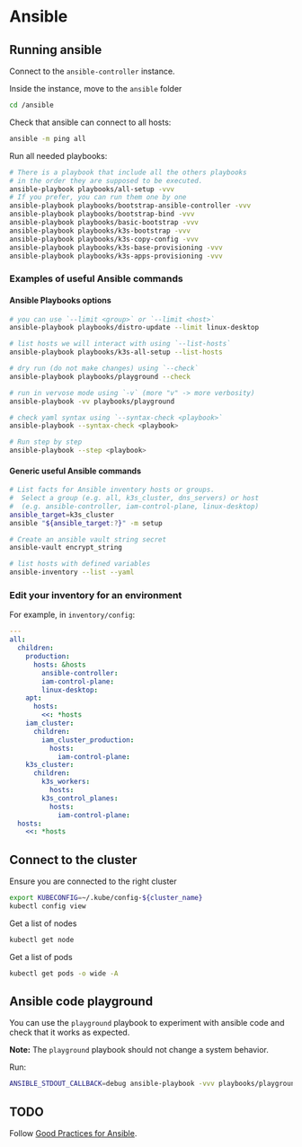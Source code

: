 # Ansible

## Running ansible

Connect to the `ansible-controller` instance.

Inside the instance, move to the `ansible` folder

```bash
cd /ansible
```

Check that ansible can connect to all hosts:

```bash
ansible -m ping all
```

Run all needed playbooks:

```bash
# There is a playbook that include all the others playbooks
# in the order they are supposed to be executed.
ansible-playbook playbooks/all-setup -vvv
# If you prefer, you can run them one by one
ansible-playbook playbooks/bootstrap-ansible-controller -vvv
ansible-playbook playbooks/bootstrap-bind -vvv
ansible-playbook playbooks/basic-bootstrap -vvv
ansible-playbook playbooks/k3s-bootstrap -vvv
ansible-playbook playbooks/k3s-copy-config -vvv
ansible-playbook playbooks/k3s-base-provisioning -vvv
ansible-playbook playbooks/k3s-apps-provisioning -vvv
```

### Examples of useful Ansible commands

#### Ansible Playbooks options

```sh
# you can use `--limit <group>` or `--limit <host>`
ansible-playbook playbooks/distro-update --limit linux-desktop

# list hosts we will interact with using `--list-hosts`
ansible-playbook playbooks/k3s-all-setup --list-hosts

# dry run (do not make changes) using `--check`
ansible-playbook playbooks/playground --check

# run in vervose mode using `-v` (more "v" -> more verbosity)
ansible-playbook -vv playbooks/playground

# check yaml syntax using `--syntax-check <playbook>`
ansible-playbook --syntax-check <playbook>

# Run step by step
ansible-playbook --step <playbook>
```

#### Generic useful Ansible commands

```sh
# List facts for Ansible inventory hosts or groups.
#  Select a group (e.g. all, k3s_cluster, dns_servers) or host
#  (e.g. ansible-controller, iam-control-plane, linux-desktop)
ansible_target=k3s_cluster
ansible "${ansible_target:?}" -m setup

# Create an ansible vault string secret
ansible-vault encrypt_string

# list hosts with defined variables
ansible-inventory --list --yaml
```

### Edit your inventory for an environment

For example, in `inventory/config`:

```yaml
---
all:
  children:
    production:
      hosts: &hosts
        ansible-controller:
        iam-control-plane:
        linux-desktop:
    apt:
      hosts:
        <<: *hosts
    iam_cluster:
      children:
        iam_cluster_production:
          hosts:
            iam-control-plane:
    k3s_cluster:
      children:
        k3s_workers:
          hosts:
        k3s_control_planes:
          hosts:
            iam-control-plane:
  hosts:
    <<: *hosts
```

## Connect to the cluster

Ensure you are connected to the right cluster

```sh
export KUBECONFIG=~/.kube/config-${cluster_name}
kubectl config view
```

Get a list of nodes

```sh
kubectl get node
```

Get a list of pods

```sh
kubectl get pods -o wide -A
```

## Ansible code playground

You can use the `playground` playbook to experiment with ansible code and check
that it works as expected.

**Note:** The `playground` playbook should not change a system behavior.

Run:

```sh
ANSIBLE_STDOUT_CALLBACK=debug ansible-playbook -vvv playbooks/playground
```

## TODO

Follow [Good Practices for Ansible](https://redhat-cop.github.io/automation-good-practices/).
